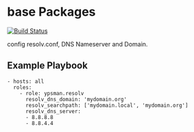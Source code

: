 base Packages
=============
[![Build Status](https://travis-ci.org/ypsman/ansible-resolv.svg?branch=master)](https://travis-ci.org/ypsman/ansible-resolv)

config resolv.conf, DNS Nameserver and Domain.

Example Playbook
----------------

    - hosts: all
      roles:
        - role: ypsman.resolv
          resolv_dns_domain: 'mydomain.org'
          resolv_searchpath: ['mydomain.local', 'mydomain.org']
          resolv_dns_server:
          - 8.8.8.8
          - 8.8.4.4
